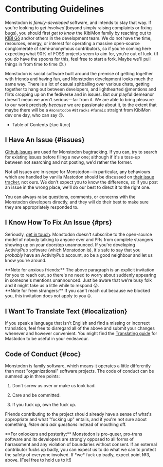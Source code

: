 #  Contributing Guidelines

Monstodon is *family-developed* software, and intends to stay that way.
If you're looking to *get involved* (beyond simply raising complaints or fixing bugs), you should first *get to know* the KibiMon family by reaching out to [KIBI Gô](https://glitch.social/@kibi) and/or others in the development team.
We do not have the time, resources, energy, or interest for operating a massive open-source conglomerate of semi-anonymous contributors, so if you're coming here expecting what 90% of FOSS projects seem to aim for, you're out of luck.
(If you *do* have the spoons for this, feel free to start a fork.
Maybe we'll pull things in from time to time 😉.)

Monstodon is social software built around the premise of getting together with friends and having fun, and Monstodon development looks much the same way.
There is a lot of casual spitballing over various chats, getting together to hang out between developers, and lighthearted @mentions and flirts cropping up on the fediverse and in issues.
But our playful demeanor doesn't mean we aren't serious—far from it.
We are able to bring pleasure to our work precisely *because* we are passionate about it, to the extent that maybe there will be a `#monstodon` `#8tracks` `#fanmix` straight from KibiMon dev one day, who can say 🙃.

- Table of Contents
{:toc #toc}

##  I Have An Issue  {#issues}

[Github Issues](https://github.com/kibimon/monstodon/issues) are used for Monstodon bugtracking.
If you can, try to search for existing issues before filing a new one; although if it's a toss-up between not searching and not posting, we'd rather the former.

Not all issues are in-scope for Monstodon—in particular, any behaviours which are handled by vanilla Mastodon should be discussed on [their issue tracker](https://github.com/kibimon/monstodon/issues), not ours.
We don't expect you to know the difference, so if you post an issue in the wrong place, we'll do our best to direct it to the right one.

You can always raise questions, comments, or concerns with the Monstodon developers directly, and they will do their best to make sure they are appropriately responded to.

##  I Know How To Fix An Issue  {#prs}

Seriously, [get in touch](https://glitch.social/@kibi).
Monstodon doesn't subscribe to the open-source model of nobody talking to anyone ever and PRs from complete strangers showing up on your doorstep unannounced.
If you're developing ActivityPub software (which Monstodon is), it's safe to say that you *probably* have an ActivityPub account, so be a good neighbour and let us know you're around.

<div role="note" markdown="block">
**Note for anxious friends:**
The above paragraph is an explicit invitation for you to reach out, so there's no need to worry about suddenly appearing in someone's mentions unannounced.
Just be aware that we're busy folk and it might take us a little while to respond 😜.
</div>

<div role="note" markdown="block">
**Note for frem strangers:**
If you can't reach out because we blocked you, this invitation does not apply to you 🤐.
</div>

##  I Want To Translate Text  {#localization}

If you speak a language that isn't English and find a missing or incorrect translation, feel free to disregard all of the above and submit your changes whenever and however convenient.
You might find the [Translating guide](https://github.com/tootsuite/documentation/blob/master/Contributing-to-Mastodon/Translating.md) for Mastodon to be useful in your endeavour.

##  Code of Conduct  {#coc}

Monstodon is family software, which means it operates a little differently than most "organizational" software projects.
The code of conduct can be summed up in three points:

1.  Don't screw us over or make us look bad.

2.  Care and be committed.

3.  If you fuck up, own the fuck up.

Friends contributing to the project should already have a sense of what's appropriate and what "fucking up" entails, and if you're not sure about something, *listen and ask questions* instead of mouthing off.

<div role="note" markdown="block">
**For onlookers and posterity:**
Monstodon is pro-queer, pro-trans software and its developers are strongly opposed to all forms of harrassment and any violation of boundaries without consent.
If an external contributor fucks up badly, you can expect us to do what we can to protect the safety of everyone involved.
If *we* fuck up badly, expect point №3, above.
(Feel free to hold us to it!)
</div>
